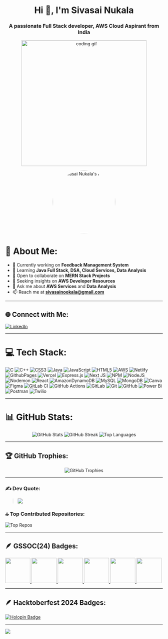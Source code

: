 <h1 align="center">Hi 👋, I'm Sivasai Nukala</h1>
<h3 align="center">A passionate Full Stack developer, AWS Cloud Aspirant from India</h3>

<p align="center">
  <img src="https://media.giphy.com/media/26tn33aiTi1jkl6H6/giphy.gif" alt="coding gif" width="400"/>
</p>

<p align="center">
  <img src="[https://your-image-link-here.jpg](https://encrypted-tbn0.gstatic.com/images?q=tbn:ANd9GcRwj4RSa53IsOBZEqWW9p0bp-ye_sdVlG8SWg&s)" alt="Sivasai Nukala's Photo" width="200" style="border-radius:50%;"/>
</p>

# 💫 About Me:
- 🔭 Currently working on **Feedback Management System**
- 🌱 Learning **Java Full Stack, DSA, Cloud Services, Data Analysis**
- 👯 Open to collaborate on **MERN Stack Projects**
- 🤝 Seeking insights on **AWS Developer Resources**
- 💬 Ask me about **AWS Services** and **Data Analysis**
- 📫 Reach me at **sivasainookala@gmail.com**

---

## 🌐 Connect with Me:
[![LinkedIn](https://img.shields.io/badge/LinkedIn-%230077B5.svg?style=flat&logo=linkedin&logoColor=white)](https://linkedin.com/in/sivasainukala16)

---

# 💻 Tech Stack:
![C](https://img.shields.io/badge/c-%2300599C.svg?style=plastic&logo=c&logoColor=white) ![C++](https://img.shields.io/badge/c++-%2300599C.svg?style=plastic&logo=c%2B%2B&logoColor=white) ![CSS3](https://img.shields.io/badge/css3-%231572B6.svg?style=plastic&logo=css3&logoColor=white) ![Java](https://img.shields.io/badge/java-%23ED8B00.svg?style=plastic&logo=openjdk&logoColor=white) ![JavaScript](https://img.shields.io/badge/javascript-%23323330.svg?style=plastic&logo=javascript&logoColor=%23F7DF1E) ![HTML5](https://img.shields.io/badge/html5-%23E34F26.svg?style=plastic&logo=html5&logoColor=white) ![AWS](https://img.shields.io/badge/AWS-%23FF9900.svg?style=plastic&logo=amazon-aws&logoColor=white) ![Netlify](https://img.shields.io/badge/netlify-%23000000.svg?style=plastic&logo=netlify&logoColor=#00C7B7) ![GithubPages](https://img.shields.io/badge/github%20pages-121013?style=plastic&logo=github&logoColor=white) ![Vercel](https://img.shields.io/badge/vercel-%23000000.svg?style=plastic&logo=vercel&logoColor=white) ![Express.js](https://img.shields.io/badge/express.js-%23404d59.svg?style=plastic&logo=express&logoColor=%2361DAFB) ![Next JS](https://img.shields.io/badge/Next-black?style=plastic&logo=next.js&logoColor=white) ![NPM](https://img.shields.io/badge/NPM-%23CB3837.svg?style=plastic&logo=npm&logoColor=white) ![NodeJS](https://img.shields.io/badge/node.js-6DA55F?style=plastic&logo=node.js&logoColor=white) ![Nodemon](https://img.shields.io/badge/NODEMON-%23323330.svg?style=plastic&logo=nodemon&logoColor=%BBDEAD) ![React](https://img.shields.io/badge/react-%2320232a.svg?style=plastic&logo=react&logoColor=%2361DAFB) ![AmazonDynamoDB](https://img.shields.io/badge/Amazon%20DynamoDB-4053D6?style=plastic&logo=Amazon%20DynamoDB&logoColor=white) ![MySQL](https://img.shields.io/badge/mysql-4479A1.svg?style=plastic&logo=mysql&logoColor=white) ![MongoDB](https://img.shields.io/badge/MongoDB-%234ea94b.svg?style=plastic&logo=mongodb&logoColor=white) ![Canva](https://img.shields.io/badge/Canva-%2300C4CC.svg?style=plastic&logo=Canva&logoColor=white) ![Figma](https://img.shields.io/badge/figma-%23F24E1E.svg?style=plastic&logo=figma&logoColor=white) ![GitLab CI](https://img.shields.io/badge/gitlab%20CI-%23181717.svg?style=plastic&logo=gitlab&logoColor=white) ![GitHub Actions](https://img.shields.io/badge/github%20actions-%232671E5.svg?style=plastic&logo=githubactions&logoColor=white) ![GitLab](https://img.shields.io/badge/gitlab-%23181717.svg?style=plastic&logo=gitlab&logoColor=white) ![Git](https://img.shields.io/badge/git-%23F05033.svg?style=plastic&logo=git&logoColor=white) ![GitHub](https://img.shields.io/badge/github-%23121011.svg?style=plastic&logo=github&logoColor=white) ![Power Bi](https://img.shields.io/badge/power_bi-F2C811?style=plastic&logo=powerbi&logoColor=black) ![Postman](https://img.shields.io/badge/Postman-FF6C37?style=plastic&logo=postman&logoColor=white) ![Twilio](https://img.shields.io/badge/Twilio-F22F46?style=plastic&logo=Twilio&logoColor=white)


---

# 📊 GitHub Stats:
<p align="center">
  <img src="https://github-readme-stats.vercel.app/api?username=Sivasaiklu&theme=neon&hide_border=false&include_all_commits=true&count_private=true" alt="GitHub Stats" />
  <img src="https://github-readme-streak-stats.herokuapp.com/?user=Sivasaiklu&theme=neon&hide_border=false" alt="GitHub Streak" />
  <img src="https://github-readme-stats.vercel.app/api/top-langs/?username=Sivasaiklu&theme=neon&hide_border=false&include_all_commits=true&count_private=true&layout=compact" alt="Top Languages" />
</p>

---

## 🏆 GitHub Trophies:
<p align="center">
  <img src="https://github-profile-trophy.vercel.app/?username=Sivasaiklu&theme=neon&no-frame=true&no-bg=false&margin-w=4" alt="GitHub Trophies" />
</p>

---

### ✍️ Dev Quote:
> ![](https://quotes-github-readme.vercel.app/api?type=horizontal&theme=tokyonight)

### 🔝 Top Contributed Repositories:
![Top Repos](https://github-contributor-stats.vercel.app/api?username=Sivasaiklu&limit=5&theme=neon&combine_all_yearly_contributions=true)

---

## 🪶 GSSOC(24) Badges:
<div align="center" style="display: flex; gap: 10px;">
  <a href="https://gssoc.girlscript.tech/leaderboard">
    <img src="https://raw.githubusercontent.com/GSSoC24/Postman-Challenge/main/docs/assets/Postman%20White.png" width="80px" />
    <img src="https://raw.githubusercontent.com/GSSoC24/Postman-Challenge/main/docs/assets/1.png" width="80px" />
    <img src="https://raw.githubusercontent.com/GSSoC24/Postman-Challenge/main/docs/assets/2.png" width="80px" />
    <img src="https://raw.githubusercontent.com/GSSoC24/Postman-Challenge/main/docs/assets/3.png" width="80px" />
    <img src="https://raw.githubusercontent.com/GSSoC24/Postman-Challenge/main/docs/assets/4.png" width="80px" />
    <img src="https://raw.githubusercontent.com/GSSoC24/Postman-Challenge/main/docs/assets/5.png" width="80px" />
  </a>
</div>

---

## 🪶 Hacktoberfest 2024 Badges:
[![Holopin Badge](https://holopin.me/sivasaiklu)](https://holopin.io/@sivasaiklu)

---

[![](https://visitcount.itsvg.in/api?id=Sivasaiklu&icon=9&color=9)](https://visitcount.itsvg.in)

<!-- Proudly created with GPRM ( https://gprm.itsvg.in ) -->
